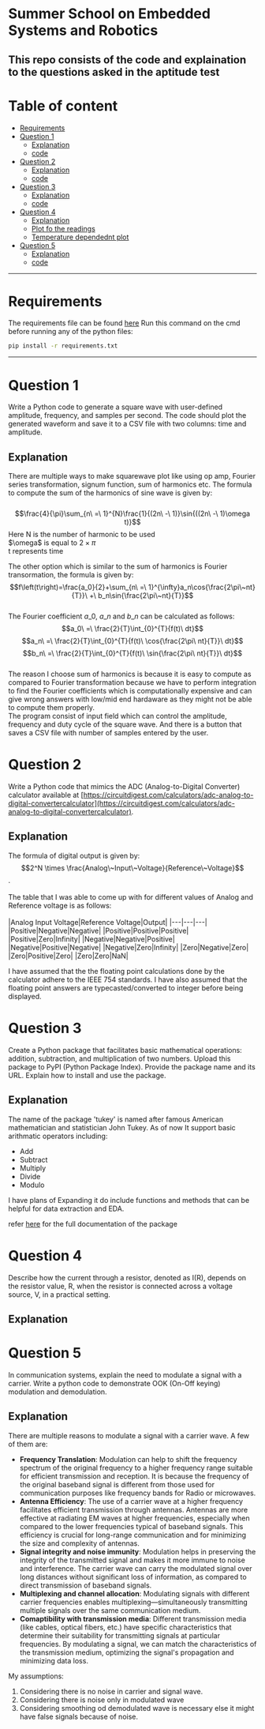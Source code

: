 # Summer School on Embedded Systems and Robotics

## This repo consists of the code and explaination to the questions asked in the aptitude test

# Table of content
- [Requirements](#requirements)
- [Question 1](#question-1)
    - [Explanation](?tab=readme-ov-file#explanation)
    - [code](squarewave/sqarewave.py)
- [Question 2](#question-2)
    - [Explanation](?tab=readme-ov-file#explanation-1)
    - [code](ADC.py)
- [Question 3](#question-3)
    - [Explanation](?tab=readme-ov-file#explanation-2)
    - [code](tukey)
- [Question 4](#question-4)
    - [Explanation](?tab=readme-ov-file#explanation-3)
    - [Plot fo the readings](Ohms%20Law/IR_plot.py)
    - [Temperature dependednt plot](Ohms%20Law/IR_temp.py)
- [Question 5](#question-5)
    - [Explanation](?tab=readme-ov-file#explanation-4)
    - [code](OOK/OOK.py)
---

# Requirements
The requirements file can be found [here](requirements.txt)
Run this command on the cmd before running any of the python files:
```bash
pip install -r requirements.txt
```
---

# Question 1
Write a Python code to generate a square wave with user-defined amplitude, frequency, and samples per second. The code should plot the generated waveform and save it to a CSV file with two columns: time and amplitude.

## Explanation
There are multiple ways to make squarewave plot like using op amp, Fourier series transformation, signum function, sum of harmonics etc.
The formula to compute the sum of the harmonics of sine wave is given by:
<br>
<br>
$$\frac{4}{\pi}\sum_{n\ =\ 1}^{N}\frac{1}{(2n\ -\ 1)}\sin{((2n\ -\ 1)\omega t)}$$
Here N is the number of harmonic to be used
<br>
$\omega\$ is equal to $2\times\pi$
<br>
t represents time
<br>

The other option which is similar to the sum of harmonics is Fourier transormation, the formula is given by:
<br>
$$f\left(t\right)=\frac{a_0}{2}+\sum_{n\ =\ 1}^{\infty}a_n\cos{\frac{2\pi\~nt}{T}}\ +\ b_n\sin{\frac{2\pi\~nt}{T}}$$
<br>
The Fourier coefficient ${a}\_{0}$, ${a}\_{n}$ and ${b}\_{n}$ can be calculated as follows:
<br>
$$a_0\ =\ \frac{2}{T}\int_{0}^{T}{f(t)\ dt}$$
$$a_n\ =\ \frac{2}{T}\int_{0}^{T}{f(t)\ \cos{\frac{2\pi\ nt}{T}}\ dt}$$
$$b_n\ =\ \frac{2}{T}\int_{0}^{T}{f(t)\ \sin{\frac{2\pi\ nt}{T}}\ dt}$$
<br>
The reason I choose sum of harmonics is because it is easy to compute as compared to Fourier transformation because we have to perform integration to find the Fourier coefficients which is computationally expensive and can give wrong answers with low/mid end hardaware as they might not be able to compute them properly.
<br>
The program consist of input field which can control the amplitude, frequency and duty cycle of the square wave. And there is a button that saves a CSV file with number of samples entered by the user.

# Question 2
Write a Python code that mimics the ADC (Analog-to-Digital Converter) calculator available at [https://circuitdigest.com/calculators/adc-analog-to-digital-convertercalculator](https://circuitdigest.com/calculators/adc-analog-to-digital-convertercalculator).

## Explanation
The formula of digital output is given by: $$2^N \times \frac{Analog\~Input\~Voltage}{Reference\~Voltage}$$.
<br>
<br>
The table that I was able to come up with for different values of Analog and Reference voltage is as follows:
<br>
<br>
|Analog Input Voltage|Reference Voltage|Output|
|---|---|---|
|Positive|Negative|Negative|
|Positive|Positive|Positive|
|Positive|Zero|Infinity|
|Negative|Negative|Positive|
|Negative|Positive|Negative|
|Negative|Zero|Infinity|
|Zero|Negative|Zero|
|Zero|Positive|Zero|
|Zero|Zero|NaN|

I have assumed that the the floating point calculations done by the calculator adhere to the IEEE 754 standards.
I have also assumed that the floating point answers are typecasted/converted to integer before being displayed.

# Question 3
Create a Python package that facilitates basic mathematical operations: addition, subtraction, and multiplication of two numbers. Upload this package to PyPI (Python Package Index). Provide the package name and its URL. Explain how to install and use the package.

## Explanation
The name of the package 'tukey' is named after famous American mathematician and statistician John Tukey.
As of now It support basic arithmatic operators including:
* Add
* Subtract
* Multiply
* Divide
* Modulo

I have plans of Expanding it do include functions and methods that can be helpful for data extraction and EDA.

refer [here](https://github.com/Shubhranil-Basak/tukey/) for the full documentation of the package

# Question 4
Describe how the current through a resistor, denoted as I(R), depends on the resistor value, R, when the resistor is connected across a voltage source, V, in a practical setting.

## Explanation


# Question 5
In communication systems, explain the need to modulate a signal with a carrier. Write a python code to demonstrate OOK (On-Off keying) modulation and demodulation.

## Explanation
There are multiple reasons to modulate a signal with a carrier wave. A few of them are:
* **Frequency Translation**: Modulation can help to shift the frequency spectrum of the original frequency to a higher frequency range suitable for efficient transmission and reception. It is because the frequency of the original baseband signal is different from those used for communication purposes like frequency bands for Radio or microwaves.
* **Antenna Efficiency**: The use of a carrier wave at a higher frequency facilitates efficient transmission through antennas. Antennas are more effective at radiating EM waves at higher frequencies, especially when compared to the lower frequencies typical of baseband signals. This efficiency is crucial for long-range communication and for minimizing the size and complexity of antennas.
* **Signal integrity and noise immunity**: Modulation helps in preserving the integrity of the transmitted signal and makes it more immune to noise and interference. The carrier wave can carry the modulated signal over long distances without significant loss of information, as compared to direct transmission of baseband signals.
* **Multiplexing and channel allocation**: Modulating signals with different carrier frequencies enables multiplexing—simultaneously transmitting multiple signals over the same communication medium.
* **Comaptibility with transmission media**: Different transmission media (like cables, optical fibers, etc.) have specific characteristics that determine their suitability for transmitting signals at particular frequencies. By modulating a signal, we can match the characteristics of the transmission medium, optimizing the signal's propagation and minimizing data loss.

My assumptions:
1.	Considering there is no noise in carrier and signal wave.
2.	Considering there is noise only in modulated wave
3.	Considering smoothing od demodulated wave is necessary else it might have false signals because of noise.
